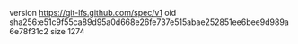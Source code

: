 version https://git-lfs.github.com/spec/v1
oid sha256:e51c9f55ca89d95a0d668e26fe737e515abae252851ee6bee9d989a6e78f31c2
size 1274
